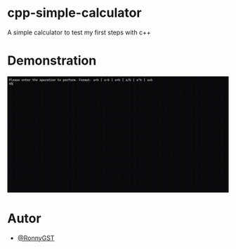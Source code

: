 # cpp-simple-calculator
A simple calculator to test my first steps with c++

# Demonstration

![Calculator demonstration](/demo/calculator.gif)

# Autor

- [@RonnyGST](https://github.com/RonnyGST)